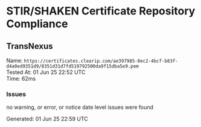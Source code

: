 # STIR/SHAKEN Certificate Repository Compliance

## TransNexus

Name: `https://certificates.clearip.com/ae397985-0ec2-4bcf-b83f-d4a0ed9351d9/8351d31d7fd519792500da9f15dba5e9.pem`\
Tested At: 01 Jun 25 22:52 UTC\
Time: 62ms

### Issues

no warning, or error, or notice date level issues were found

Generated: 01 Jun 25 22:59 UTC